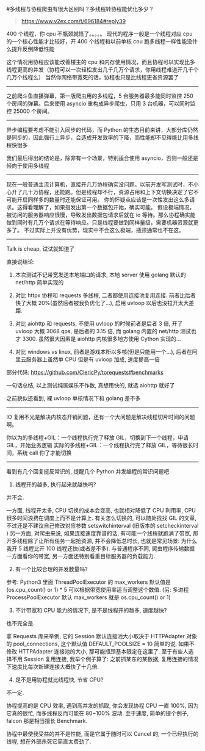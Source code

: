 #多线程与协程爬虫有很大区别吗？多线程转协程能优化多少？
>https://www.v2ex.com/t/696184#reply39


400 个线程，你 cpu 不瓶颈就怪了。。。。。
现代的程序一般是一个线程对应 cpu 的一个核心性能才比较好，开 400 个线程和以前单核 cou 跑多线程一样性能没什么提升反倒降低性能

这个情况用协程应该能改善楼主的 cpu 和内存使用情况，而且协程可以实现比多线程更高的并发（协程可以一次轻松发出几千几万个请求，你用线程难道开几千个几万个线程么）
当然你网络带宽死的话，协程也只是比线程更省资源罢了


---

之前爬斗鱼直播弹幕，第一版爬虫用的多线程，5 台服务器最多能同时监控 250 个房间的弹幕。后来使用 asyncio 重构成异步爬虫，只用 3 台机器，可以同时监控 25000 个房间。

---

异步编程要考虑不能引入同步的代码，而 Python 的生态目前来讲，大部分库仍然是同步的，因此强行上异步，会造成开发效率的下降，而性能却不见得能比用多线程快很多

我们最后得出的结论是，除非有一个场景，特别适合使用 asyncio，否则一般还是倾向于使用多线程

---

现在一般普通主流计算机，直接开几万协程确实没问题。以前开发写测试时，不小心开了几十万协程，还能跑。但是线程却不行，资源占用和上下文切换决定了它不可能开启同样多的数量时还能保证可用。
你的怀疑点应该是一次性发出这么多请求。这得看理解了，如果指发出第一个数据包开始，确实可能。
假设极端情况，被访问的服务器响应很慢，导致发出数据包请求后就在 io 等待。那么协程确实能做到同时有几万个请求在等待响应。只是线程要做到同样量级，需要机器资源就更多了。
不过实际上并没有优势，现实中不会这么极端，瓶颈通常也不在这。

---


Talk is cheap, 试试就知道了

直接说结论:

1. 本次测试不记带宽发送本地端口的请求, 本地 server 使用 golang 默认的 net/http 简单实现的

2. 对比 httpx 协程和 requests 多线程, 二者都使用连接池复用连接. 前者比后者快了大概 20%(虽然后者被我负优化了...), 启用 uvloop 以后也没拉开太大差距.

3. 对比 aiohttp 和 requests, 不使用 uvloop 的时候前者是后者 3 倍, 开了 uvloop 大概 3068 qps, 是后者的 3.15 倍, 而 golang 内置的 net/http 测试也才 3300. 虽然很大因素是 aiohttp 内核很多地方使用 Cython 实现的...

4. 对比 windows vs linux, 前者是游戏本所以多核(但是只能用一个...), 后者在阿里云服务器上虽然单 CPU 但是有 uvloop 加成, 速度提高一倍

部分代码: https://github.com/ClericPy/torequests#benchmarks


一句话总结, 以上测试纯属娱乐不作数, 真想用快的, 就选 aiohttp 就好了

之前貌似还看到, 裸 uvloop 单核情况下和 golang 差不多

---

IO 复用不光是解决内核态开销问题，还有一个大问题是解决线程切片时间的问题啊。

你以为的多线程+GIL：一个线程执行完了释放 GIL，切换到下一个线程，申请 GIL，开始业务逻辑
实际的多线程+GIL：一个线程执行完了释放 GIL，等待很长时间，系统 call 你了才能切换

---


看到有几个回复挺反常识的, 提醒几个 Python 并发编程的常识问题吧

1. 线程开的越多, 执行起来就越快吗?

并不会.

一方面, 线程开太多, CPU 切换的成本会变高, 也就相对降低了 CPU 利用率, CPU 很多时间浪费在调度上而不是计算上. 有关怎么切换的, 可以随处找找 GIL 的文章, 不过还是不建议自己修改对应参数 setswitchinterval (旧版本的 setcheckinterval )
另一方面, 对爬虫来说, 如果连接速度靠谱的话, 有可能一个线程就跑满了带宽, 那开多线程除了让所有任务一起抢资源, 并不会降低总时长, 也就是常见场景: 为什么我开 5 线程比开 100 线程还快(或者差不多). 与普通程序不同, 爬虫程序传输数据一方面看你的带宽, 另一方面还特别看重目标服务器的负载能力.

2. 有一个比较合理的并发数量吗?

参考:
Python3 里面 ThreadPoolExecutor 的 max_workers 默认值是 (os.cpu_count() or 1) * 5
可以根据带宽使用率适当调整这个数值.
(另: 多进程 ProcessPoolExecutor 默认 max_workers 就是 os.cpu_count() or 1)


3. 不计带宽和 CPU 能力的情况下, 是不是线程开的越多, 速度越快?

也不完全是.

拿 Requests 库来举例, 它的 Session 默认连接池大小取决于 HTTPAdapter 对象的 pool_connections, 这个默认值 DEFAULT_POOLSIZE = 10
简单的说, 如果不修改 HTTPAdapter 连接池的大小, 那可能瓶颈基本限定在这里了. 至于有些人选择不用 Session 复用连接, 我举个例子算了: 之前抓某东的某数据, 复用连接的情况下速度比每次新建连接大概快了十几倍.

4. 是不是用协程就比线程快, 节省 CPU?

不一定.

协程提高的是 CPU 效率, 遇到高并发的抓取, 你会发现协程 CPU 一直 100%, 因为它真的很忙, 而多线程反而可能在 80~100% 波动. 至于速度, 简单的提个例子, falcon 那是相当擅长 Benchmark.

协程中最使我受益的并不是性能, 而是它属于随时可以 Cancel 的, 一个已经执行的线程, 想在外部杀死它简直太费劲了.

